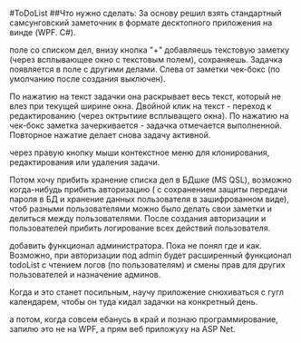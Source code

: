 #ToDoList
##Что нужно сделать:
За основу решил взять стандартный самсунговский заметочник в формате десктопного приложения на винде (WPF. C#).

поле со списком дел, внизу кнопка "+" добавляешь текстовую заметку (через всплывающее окно с текстовым полем), сохраняешь. Задачка появляется в поле с другими делами. Слева от заметки чек-бокс (по умолчанию после создания выключен).

По нажатию на текст задачки она раскрывает весь текст, который не влез при текущей ширине окна. Двойной клик на текст - переход к редактированию (через октрытиие всплыващего окна). По нажатию на чек-бокс заметка зачеркивается - задачка отмечается выполненной. Повторное нажатие делает снова задачу активной.

через правую кнопку мыши контекстное меню для клонирования, редактирования или удаления задачи.

Потом хочу прибить хранение списка дел в БДшке (MS QSL), возможно когда-нибудь прибить авторизацию ( с сохранением защиты передачи пароля в БД и хранение данных пользователя в зашифрованном виде), чтоб разными пользователями можно было делать свои заметки и делиться между пользователями. После создания авторизации и пользователей прибить логирование всех действий пользователя.

добавить функционал администратора. Пока не понял где и как. Возможно, при авторизации под admin будет расширенный функционал todoList с чтением логов (по пользователям) и смены прав для других пользователей и назначение админов.

Когда и это станет посильным, научу приложение снюхиваться с гугл календарем, чтобы он туда кидал задачки на конкретный день.

а потом, когда совсем ебанусь в край и познаю программирование, запилю это не на WPF, а прям веб приложуху на ASP Net.
